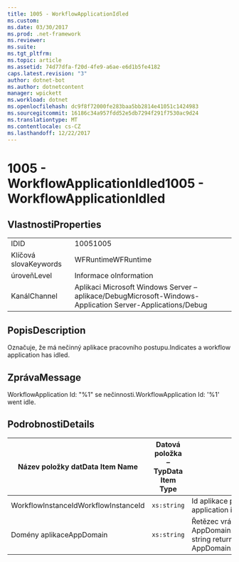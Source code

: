 ```yaml
---
title: 1005 - WorkflowApplicationIdled
ms.custom: 
ms.date: 03/30/2017
ms.prod: .net-framework
ms.reviewer: 
ms.suite: 
ms.tgt_pltfrm: 
ms.topic: article
ms.assetid: 74d77dfa-f20d-4fe9-a6ae-e6d1b5fe4182
caps.latest.revision: "3"
author: dotnet-bot
ms.author: dotnetcontent
manager: wpickett
ms.workload: dotnet
ms.openlocfilehash: dc9f8f72000fe283baa5bb2814e41051c1424983
ms.sourcegitcommit: 16186c34a957fdd52e5db7294f291f7530ac9d24
ms.translationtype: MT
ms.contentlocale: cs-CZ
ms.lasthandoff: 12/22/2017
---
```

# <a name="1005---workflowapplicationidled"></a><span data-ttu-id="0d826-102">1005 - WorkflowApplicationIdled</span><span class="sxs-lookup"><span data-stu-id="0d826-102">1005 - WorkflowApplicationIdled</span></span>
## <a name="properties"></a><span data-ttu-id="0d826-103">Vlastnosti</span><span class="sxs-lookup"><span data-stu-id="0d826-103">Properties</span></span>  
  
|||  
|-|-|  
|<span data-ttu-id="0d826-104">ID</span><span class="sxs-lookup"><span data-stu-id="0d826-104">ID</span></span>|<span data-ttu-id="0d826-105">1005</span><span class="sxs-lookup"><span data-stu-id="0d826-105">1005</span></span>|  
|<span data-ttu-id="0d826-106">Klíčová slova</span><span class="sxs-lookup"><span data-stu-id="0d826-106">Keywords</span></span>|<span data-ttu-id="0d826-107">WFRuntime</span><span class="sxs-lookup"><span data-stu-id="0d826-107">WFRuntime</span></span>|  
|<span data-ttu-id="0d826-108">úroveň</span><span class="sxs-lookup"><span data-stu-id="0d826-108">Level</span></span>|<span data-ttu-id="0d826-109">Informace o</span><span class="sxs-lookup"><span data-stu-id="0d826-109">Information</span></span>|  
|<span data-ttu-id="0d826-110">Kanál</span><span class="sxs-lookup"><span data-stu-id="0d826-110">Channel</span></span>|<span data-ttu-id="0d826-111">Aplikaci Microsoft Windows Server – aplikace/Debug</span><span class="sxs-lookup"><span data-stu-id="0d826-111">Microsoft-Windows-Application Server-Applications/Debug</span></span>|  
  
## <a name="description"></a><span data-ttu-id="0d826-112">Popis</span><span class="sxs-lookup"><span data-stu-id="0d826-112">Description</span></span>  
 <span data-ttu-id="0d826-113">Označuje, že má nečinný aplikace pracovního postupu.</span><span class="sxs-lookup"><span data-stu-id="0d826-113">Indicates a workflow application has idled.</span></span>  
  
## <a name="message"></a><span data-ttu-id="0d826-114">Zpráva</span><span class="sxs-lookup"><span data-stu-id="0d826-114">Message</span></span>  
 <span data-ttu-id="0d826-115">WorkflowApplication Id: "%1" se nečinnosti.</span><span class="sxs-lookup"><span data-stu-id="0d826-115">WorkflowApplication Id: '%1' went idle.</span></span>  
  
## <a name="details"></a><span data-ttu-id="0d826-116">Podrobnosti</span><span class="sxs-lookup"><span data-stu-id="0d826-116">Details</span></span>  
  
|<span data-ttu-id="0d826-117">Název položky dat</span><span class="sxs-lookup"><span data-stu-id="0d826-117">Data Item Name</span></span>|<span data-ttu-id="0d826-118">Datová položka – Typ</span><span class="sxs-lookup"><span data-stu-id="0d826-118">Data Item Type</span></span>|<span data-ttu-id="0d826-119">Popis</span><span class="sxs-lookup"><span data-stu-id="0d826-119">Description</span></span>|  
|--------------------|--------------------|-----------------|  
|<span data-ttu-id="0d826-120">WorkflowInstanceId</span><span class="sxs-lookup"><span data-stu-id="0d826-120">WorkflowInstanceId</span></span>|`xs:string`|<span data-ttu-id="0d826-121">Id aplikace pracovního postupu</span><span class="sxs-lookup"><span data-stu-id="0d826-121">The workflow application id</span></span>|  
|<span data-ttu-id="0d826-122">Domény aplikace</span><span class="sxs-lookup"><span data-stu-id="0d826-122">AppDomain</span></span>|`xs:string`|<span data-ttu-id="0d826-123">Řetězec vrácený AppDomain.CurrentDomain.FriendlyName.</span><span class="sxs-lookup"><span data-stu-id="0d826-123">The string returned by AppDomain.CurrentDomain.FriendlyName.</span></span>|
